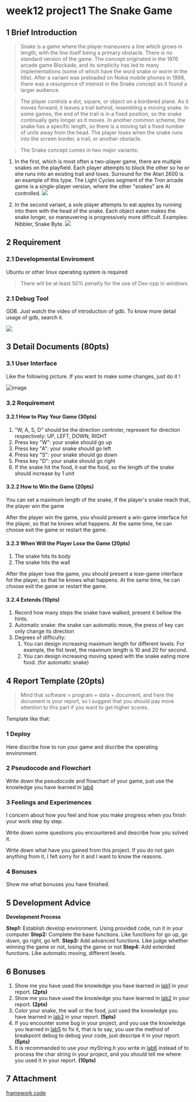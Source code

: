 # week12 project1 The Snake Game

## 1 Brief Introduction

> Snake is a game where the player maneuvers a line which grows in length, with the line itself being a primary obstacle. There is no standard version of the game. The concept originated in the 1976 arcade game Blockade, and its simplicity has led to many implementations (some of which have the word snake or worm in the title). After a variant was preloaded on Nokia mobile phones in 1998, there was a resurgence of interest in the Snake concept as it found a larger audience.

> The player controls a dot, square, or object on a bordered plane. As it moves forward, it leaves a trail behind, resembling a moving snake. In some games, the end of the trail is in a fixed position, so the snake continually gets longer as it moves. In another common scheme, the snake has a specific length, so there is a moving tail a fixed number of units away from the head. The player loses when the snake runs into the screen border, a trail, or another obstacle.

> The Snake concept comes in two major variants:

1. In the first, which is most often a two-player game, there are multiple snakes on the playfield. Each player attempts to block the other so he or she runs into an existing trail and loses. Surround for the Atari 2600 is an example of this type. The Light Cycles segment of the Tron arcade game is a single-player version, where the other "snakes" are AI controlled.
![](https://upload.wikimedia.org/wikipedia/commons/thumb/6/6f/Matopeli_telmac_1800.JPG/330px-Matopeli_telmac_1800.JPG)

2. In the second variant, a sole player attempts to eat apples by running into them with the head of the snake. Each object eaten makes the snake longer, so maneuvering is progressively more difficult. Examples: Nibbler, Snake Byte.
![](https://upload.wikimedia.org/wikipedia/en/0/04/Snake_trs-80.jpg)

## 2 Requirement

### 2.1 Developmental Enviroment

Ubuntu or other linux operating system is required

> There will be at least 50% penalty for the use of Dev-cpp in windows

### 2.1 Debug Tool

GDB. Just watch the video of introduction of gdb. To know more detail usage of gdb, search it.

![](http://ww1.sinaimg.cn/large/ed796d65gw1eytqdfdwosj21er0u0dmb.jpg)

## 3 Detail Documents (80pts)

### 3.1 User Interface

Like the following picture. If you want to make some changes, just do it !

![image](https://cloud.githubusercontent.com/assets/7693440/11754978/2ac75f4c-a08a-11e5-91d7-77ee38fe0e37.png)

### 3.2 Requirement

#### 3.2.1 How to Play Your Game (30pts)

1. "W, A, S, D" should be the direction controler, represent for direction respectively: UP, LEFT, DOWN, RIGHT
2. Press key "W": your snake should go up
3. Press key "A": your snake should go left
4. Press key "S": your snake should go down
5. Press key "D": your snake should go right
6. If the snake hit the food, it eat the food, so the length of the snake should increase by 1 unit

#### 3.2.2 How to Win the Game (20pts)

You can set a maximum length of the snake, if the player's snake reach that, the player win the game

After the player win the game, you should present a win-game interface fot the player, so that he knows what happens. At the same time, he can choose exit the game or restart the game.

#### 3.2.3 When Will the Player Lose the Game (20pts)

1. The snake hits its body
2. The snake hits the wall

After the player lose the game, you should present a lose-game interface fot the player, so that he knows what happens. At the same time, he can choose exit the game or restart the game.

#### 3.2.4 Extends (10pts)

1. Record how many steps the snake have walked, present it bellow the hints.
2. Automatic snake: the snake can automatic move, the press of key can only change its direction
3. Degrees of difficulty: 
	1. You can design increasing maximum length for different levels. For example, the fist level, the maximum length is 10 and 20 for second.
	2. You can design increasing moving speed with the snake eating more food. (for automatic snake)

## 4 Report Template (20pts)

> Mind that software = program + data + document, and here the document is your report, so I suggest that you should pay more attention to this part if you want to get higher scores.

Template like that:

### 1 Deploy

Here discribe how to run your game and discribe the operating environment.

### 2 Pseudocode and Flowchart

Write down the pseudocode and flowchart of your game, just use the knowledge you have learned in [lab4][]

### 3 Feelings and Experimences

I concern about how you feel and how you make progress when you finish your work step by step.

Write down some questions you encountered and describe how you solved it.

Write down what have you gained from this project. If you do not gain anything from it, I felt sorry for it and I want to know the reasons.

### 4 Bonuses

Show me what bonuses you have finished.

## 5 Development Advice

**Development Process**

**Step1:** Establish develop environment. Using provided code, run it in your computer
**Step2:** Complete the base functions. Like functions for go up, go down, go right, go left.
**Step3:** Add advanced functions. Like judge whether winning the game or not, losing the game or not
**Step4:** Add extended functions. Like automatic moving, different levels.

## 6 Bonuses

1. Show me you have used the knowledge you have learned in [lab1][] in your report. **(2pts)**
2. Show me you have used the knowledge you have learned in [lab2][] in your report. **(2pts)**
3. Color your snake, the wall or the food, just used the knowledge you have learned in [lab3][] in your report. **(5pts)**
4. If you encounter some bug in your project, and you use the knowledge you learned in [lab5][] to fix it, that is to say, you use the method of breakpoint debug to debug your code, just descripe it in your report. **(5pts)**
5. It is recommanded to use your myString.h you write in [lab6][] instead of <cstring> to process the char string in your project, and you should tell me where you used it in your report. **(10pts)**

[lab1]: https://github.com/wujr5/c-and-cpp-language-learning/issues/12
[lab2]: https://github.com/wujr5/c-and-cpp-language-learning/issues/14
[lab3]: https://github.com/wujr5/c-and-cpp-language-learning/issues/15
[lab4]: https://github.com/wujr5/c-and-cpp-language-learning/issues/18
[lab5]: https://github.com/wujr5/c-and-cpp-language-learning/issues/25
[lab6]: https://github.com/wujr5/c-and-cpp-language-learning/issues/33

## 7 Attachment

[framework code](http://www.wujiarong.com/code/snake.tar.gz)